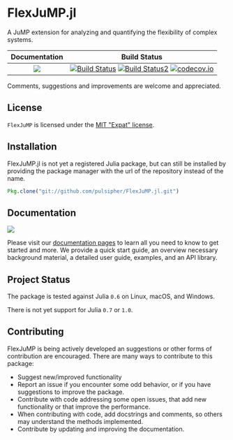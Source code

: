 # FlexJuMP.jl

A JuMP extension for analyzing and quantifying the flexibility of complex systems.

| **Documentation**                                                               | **Build Status**                                                                                |
|:-------------------------------------------------------------------------------:|:-----------------------------------------------------------------------------------------------:|
| [![](https://img.shields.io/badge/docs-latest-blue.svg)](https://pulsipher.github.io/FlexJuMP.jl/latest) | [![Build Status](https://travis-ci.org/pulsipher/FlexJuMP.jl.svg?branch=master)](https://travis-ci.org/pulsipher/FlexJuMP.jl) [![Build Status2](https://ci.appveyor.com/api/projects/status/github/pulsipher/FlexJuMP.jl?branch=master&svg=true)](https://ci.appveyor.com/project/pulsipher/FlexJuMP-jl) [![codecov.io](http://codecov.io/github/pulsipher/FlexJuMP.jl/coverage.svg?branch=master)](http://codecov.io/github/pulsipher/FlexJuMP.jl?branch=master) |

Comments, suggestions and improvements are welcome and appreciated.

## License
`FlexJuMP` is licensed under the [MIT "Expat" license](./LICENSE.md).

## Installation
FlexJuMP.jl is not yet a registered Julia package, but can still be installed by providing the package manager
with the url of the repository instead of the name.

```julia
Pkg.clone("git://github.com/pulsipher/FlexJuMP.jl.git")
```

## Documentation
[![](https://img.shields.io/badge/docs-latest-blue.svg)](https://pulsipher.github.io/FlexJuMP.jl/latest)

Please visit our [documentation pages](https://pulsipher.github.io/FlexJuMP.jl/latest) to learn all you need to know to get started and more. We provide
a quick start guide, an overview necessary background material, a detailed user guide, examples, and
an API library.

## Project Status

The package is tested against Julia `0.6` on Linux, macOS, and Windows.

There is not yet support for Julia `0.7` or `1.0`.

## Contributing
FlexJuMP is being actively developed an suggestions or other forms of contribution are encouraged.
There are many ways to contribute to this package:

- Suggest new/improved functionality
- Report an issue if you encounter some odd behavior, or if you have suggestions to improve the package.
- Contribute with code addressing some open issues, that add new functionality or that improve the performance.
- When contributing with code, add docstrings and comments, so others may understand the methods implemented.
- Contribute by updating and improving the documentation.
